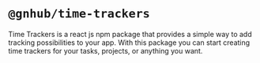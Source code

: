 # `@gnhub/time-trackers`

Time Trackers is a react js npm package that provides a simple way to add tracking possibilities to your app.
With this package you can start creating time trackers for your tasks, projects, or anything you want.